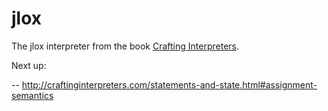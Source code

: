 # jlox
The jlox interpreter from the book [Crafting Interpreters](https://craftinginterpreters.com).


Next up:

-- http://craftinginterpreters.com/statements-and-state.html#assignment-semantics